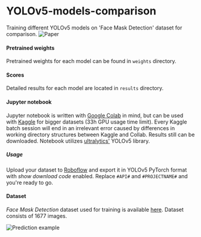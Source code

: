 # YOLOv5-models-comparison

Training different YOLOv5 models on 'Face Mask Detection' dataset for comparison. 
![Paper](https://www.researchgate.net/publication/363824867_A_comparative_study_of_YOLOv5_models_performance_for_image_localization_and_classification)


#### Pretrained weights
Pretrained weights for each model can be found in `weights` directory.


#### Scores
Detailed results for each model are located in `results` directory.


#### Jupyter notebook
Jupyter notebook is written with [Google Colab](https://colab.research.google.com/) in mind, but can be used with [Kaggle](https://www.kaggle.com/) for bigger datasets (33h GPU usage time limit). Every Kaggle batch session will end in an irrelevant error caused by differences in working directory structures between Kaggle and Collab. Results still can be downloaded.
Notebook utilizes [ultralytics'](https://github.com/ultralytics/yolov5) YOLOv5 library.

##### Usage
Upload your dataset to [Roboflow](https://roboflow.com/) and export it in YOLOv5 PyTorch format with _show download code_ enabled. Replace `#API#` and `#PROJECTNAME#` and you're ready to go.

#### Dataset
_Face Mask Detection_ dataset used for training is available [here](https://www.kaggle.com/andrewmvd/face-mask-detection). Dataset consists of 1677 images. 

![Prediction example](https://raw.githubusercontent.com/thelcrysis/YOLOv5-models-comparison/main/results/yolov5x/val_batch1_labels.jpg )
